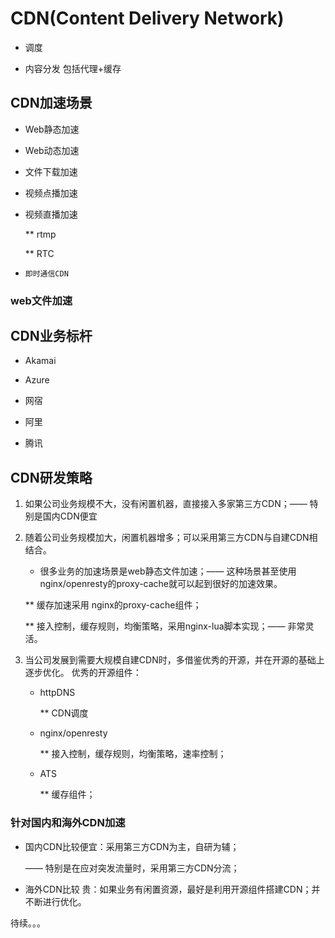 # CDN(Content Delivery Network)

* 调度

* 内容分发
  包括代理+缓存

## CDN加速场景

* Web静态加速

* Web动态加速

* 文件下载加速

* 视频点播加速

* 视频直播加速

  ** rtmp
  
  ** RTC

* `即时通信CDN`

### web文件加速


## CDN业务标杆

* Akamai

* Azure

* 网宿

* 阿里

* 腾讯

## CDN研发策略

1. 如果公司业务规模不大，没有闲置机器，直接接入多家第三方CDN；—— 特别是国内CDN便宜

1. 随着公司业务规模加大，闲置机器增多；可以采用第三方CDN与自建CDN相结合。

   * 很多业务的加速场景是web静态文件加速；—— 这种场景甚至使用nginx/openresty的proxy-cache就可以起到很好的加速效果。

    ** 缓存加速采用 nginx的proxy-cache组件；

    ** 接入控制，缓存规则，均衡策略，采用nginx-lua脚本实现；—— 非常灵活。

1. 当公司发展到需要大规模自建CDN时，多借鉴优秀的开源，并在开源的基础上逐步优化。
   优秀的开源组件：
   * httpDNS

     ** CDN调度

   * nginx/openresty

     ** 接入控制，缓存规则，均衡策略，速率控制；

   * ATS

     ** 缓存组件；

### 针对国内和海外CDN加速
   * 国内CDN比较便宜：采用第三方CDN为主，自研为辅；
   
     —— 特别是在应对突发流量时，采用第三方CDN分流；
     
   * 海外CDN比较 贵：如果业务有闲置资源，最好是利用开源组件搭建CDN；并不断进行优化。

待续。。。
